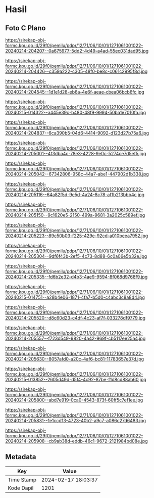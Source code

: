# Hasil

## Foto C Plano

https://sirekap-obj-formc.kpu.go.id/29f0/pemilu/pdpr/12/71/06/10/01/1271061001022-20240214-204207--0a675977-5dd2-4d49-a4ad-55ec031dad95.jpg

https://sirekap-obj-formc.kpu.go.id/29f0/pemilu/pdpr/12/71/06/10/01/1271061001022-20240214-204426--c359a222-c305-48f0-be8c-c061c2995f8d.jpg

https://sirekap-obj-formc.kpu.go.id/29f0/pemilu/pdpr/12/71/06/10/01/1271061001022-20240214-204545--1d1e1d28-eb6a-4e6f-aeae-cbea06bcb6fc.jpg

https://sirekap-obj-formc.kpu.go.id/29f0/pemilu/pdpr/12/71/06/10/01/1271061001022-20240215-014322--a445e39c-b480-48f9-9994-50ba1e7010fa.jpg

https://sirekap-obj-formc.kpu.go.id/29f0/pemilu/pdpr/12/71/06/10/01/1271061001022-20240214-204837--6ca390b5-04d6-4414-9092-d123d27b75a6.jpg

https://sirekap-obj-formc.kpu.go.id/29f0/pemilu/pdpr/12/71/06/10/01/1271061001022-20240214-205001--4f3dba4c-78e3-4228-9e0c-5274ce7d5ef5.jpg

https://sirekap-obj-formc.kpu.go.id/29f0/pemilu/pdpr/12/71/06/10/01/1271061001022-20240214-205042--67342806-958c-44a7-abe1-447902d1b338.jpg

https://sirekap-obj-formc.kpu.go.id/29f0/pemilu/pdpr/12/71/06/10/01/1271061001022-20240214-205116--64a82f5d-9e5d-4a24-8c78-af1b213bbb4c.jpg

https://sirekap-obj-formc.kpu.go.id/29f0/pemilu/pdpr/12/71/06/10/01/1271061001022-20240214-205150--9c1620e5-2150-499a-9681-3a2025c589ef.jpg

https://sirekap-obj-formc.kpu.go.id/29f0/pemilu/pdpr/12/71/06/10/01/1271061001022-20240214-205223--89c50b03-f225-429e-92cd-a010beea7952.jpg

https://sirekap-obj-formc.kpu.go.id/29f0/pemilu/pdpr/12/71/06/10/01/1271061001022-20240214-205304--9df6f43b-2ef5-4c73-8d88-6c0a06e5b32e.jpg

https://sirekap-obj-formc.kpu.go.id/29f0/pemilu/pdpr/12/71/06/10/01/1271061001022-20240214-205335--fd6b2e32-d4b3-4ae9-9594-8f068d9768f9.jpg

https://sirekap-obj-formc.kpu.go.id/29f0/pemilu/pdpr/12/71/06/10/01/1271061001022-20240215-014751--a28b4e06-1871-4fa7-b5d0-c4abc3c8a8d4.jpg

https://sirekap-obj-formc.kpu.go.id/29f0/pemilu/pdpr/12/71/06/10/01/1271061001022-20240214-205520--d8c60d23-c4df-4c23-af7f-033278df9779.jpg

https://sirekap-obj-formc.kpu.go.id/29f0/pemilu/pdpr/12/71/06/10/01/1271061001022-20240214-205557--f723d549-9820-4a42-969f-cb5117ee25a4.jpg

https://sirekap-obj-formc.kpu.go.id/29f0/pemilu/pdpr/12/71/06/10/01/1271061001022-20240214-205630--8057afd0-a20c-4af6-bc81-11783657e37d.jpg

https://sirekap-obj-formc.kpu.go.id/29f0/pemilu/pdpr/12/71/06/10/01/1271061001022-20240215-013852--2605d49d-d5f4-4c92-87be-f1d8cd88ab60.jpg

https://sirekap-obj-formc.kpu.go.id/29f0/pemilu/pdpr/12/71/06/10/01/1271061001022-20240214-205800--abd7e919-0ca0-4543-873f-60ff5c7ef1ee.jpg

https://sirekap-obj-formc.kpu.go.id/29f0/pemilu/pdpr/12/71/06/10/01/1271061001022-20240214-205831--1e1ccd13-4723-40b2-a9c7-a086c27d6483.jpg

https://sirekap-obj-formc.kpu.go.id/29f0/pemilu/pdpr/12/71/06/10/01/1271061001022-20240214-205908--cb9ab38d-eddb-46c1-9672-2121984bd08e.jpg


## Metadata

| Key        | Value               |
| ---------- | ------------------- |
| Time Stamp | 2024-02-17 18:03:37 |
| Kode Dapil | 1201                |



